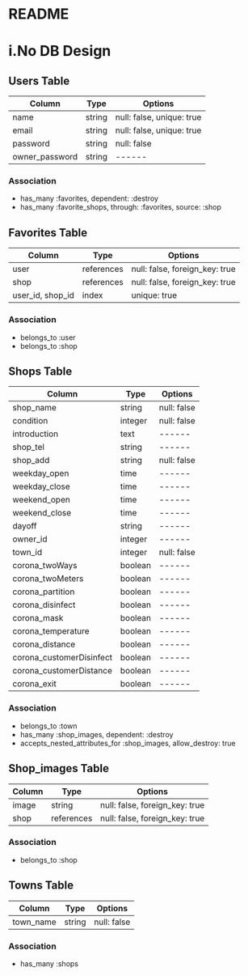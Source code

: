 # README

# i.No DB Design

## Users Table
|Column|Type|Options|
|------|----|-------|
|name|string|null: false, unique: true|
|email|string|null: false, unique: true|
|password|string|null: false|
|owner_password|string|------|
### Association
- has_many :favorites, dependent: :destroy
- has_many :favorite_shops, through: :favorites, source: :shop


## Favorites Table
|Column|Type|Options|
|------|----|-------|
|user|references|null: false, foreign_key: true|
|shop|references|null: false, foreign_key: true|
|user_id, shop_id|index|unique: true|
### Association
- belongs_to :user
- belongs_to :shop


## Shops Table 
|Column|Type|Options|
|------|----|-------|
|shop_name|string|null: false|
|condition|integer|null: false|
|introduction|text|------|
|shop_tel|string|------|
|shop_add|string|null: false|
|weekday_open|time|------|
|weekday_close|time|------|
|weekend_open|time|------|
|weekend_close|time|------|
|dayoff|string|------|
|owner_id|integer|------|
|town_id|integer|null: false|
|corona_twoWays|boolean|------|
|corona_twoMeters|boolean|------|
|corona_partition|boolean|------|
|corona_disinfect|boolean|------|
|corona_mask|boolean|------|
|corona_temperature|boolean|------|
|corona_distance|boolean|------|
|corona_customerDisinfect|boolean|------|
|corona_customerDistance|boolean|------|
|corona_exit|boolean|------|
### Association
- belongs_to :town
- has_many :shop_images, dependent: :destroy
- accepts_nested_attributes_for :shop_images, allow_destroy: true


## Shop_images Table
|Column|Type|Options|
|------|----|-------|
|image|string|null: false, foreign_key: true|
|shop|references|null: false, foreign_key: true|
### Association
- belongs_to :shop


## Towns Table
|Column|Type|Options|
|------|----|-------|
|town_name|string|null: false|
### Association
- has_many :shops